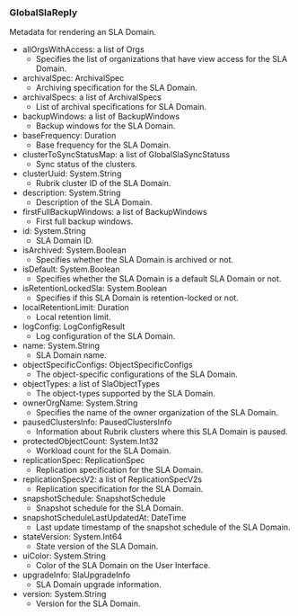 ### GlobalSlaReply
Metadata for rendering an SLA Domain.

- allOrgsWithAccess: a list of Orgs
  - Specifies the list of organizations that have view access for the SLA Domain.
- archivalSpec: ArchivalSpec
  - Archiving specification for the SLA Domain.
- archivalSpecs: a list of ArchivalSpecs
  - List of archival specifications for SLA Domain.
- backupWindows: a list of BackupWindows
  - Backup windows for the SLA Domain.
- baseFrequency: Duration
  - Base frequency for the SLA Domain.
- clusterToSyncStatusMap: a list of GlobalSlaSyncStatuss
  - Sync status of the clusters.
- clusterUuid: System.String
  - Rubrik cluster ID of the SLA Domain.
- description: System.String
  - Description of the SLA Domain.
- firstFullBackupWindows: a list of BackupWindows
  - First full backup windows.
- id: System.String
  - SLA Domain ID.
- isArchived: System.Boolean
  - Specifies whether the SLA Domain is archived or not.
- isDefault: System.Boolean
  - Specifies whether the SLA Domain is a default SLA Domain or not.
- isRetentionLockedSla: System.Boolean
  - Specifies if this SLA Domain is retention-locked or not.
- localRetentionLimit: Duration
  - Local retention limit.
- logConfig: LogConfigResult
  - Log configuration of the SLA Domain.
- name: System.String
  - SLA Domain name.
- objectSpecificConfigs: ObjectSpecificConfigs
  - The object-specific configurations of the SLA Domain.
- objectTypes: a list of SlaObjectTypes
  - The object-types supported by the SLA Domain.
- ownerOrgName: System.String
  - Specifies the name of the owner organization of the SLA Domain.
- pausedClustersInfo: PausedClustersInfo
  - Information about Rubrik clusters where this SLA Domain is paused.
- protectedObjectCount: System.Int32
  - Workload count for the SLA Domain.
- replicationSpec: ReplicationSpec
  - Replication specification for the SLA Domain.
- replicationSpecsV2: a list of ReplicationSpecV2s
  - Replication specification for the SLA Domain.
- snapshotSchedule: SnapshotSchedule
  - Snapshot schedule for the SLA Domain.
- snapshotScheduleLastUpdatedAt: DateTime
  - Last update timestamp of the snapshot schedule of the SLA Domain.
- stateVersion: System.Int64
  - State version of the SLA Domain.
- uiColor: System.String
  - Color of the SLA Domain on the User Interface.
- upgradeInfo: SlaUpgradeInfo
  - SLA Domain upgrade information.
- version: System.String
  - Version for the SLA Domain.
